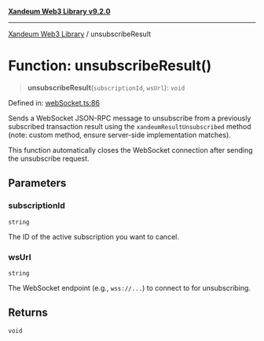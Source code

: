 [**Xandeum Web3 Library v9.2.0**](../README.md)

***

[Xandeum Web3 Library](../globals.md) / unsubscribeResult

# Function: unsubscribeResult()

> **unsubscribeResult**(`subscriptionId`, `wsUrl`): `void`

Defined in: [webSocket.ts:86](https://github.com/Xandeum/test_web3/blob/main/src/webSocket.ts#L86)

Sends a WebSocket JSON-RPC message to unsubscribe from a previously subscribed transaction result
using the `xandeumResultUnsubscribed` method (note: custom method, ensure server-side implementation matches).

This function automatically closes the WebSocket connection after sending the unsubscribe request.

## Parameters

### subscriptionId

`string`

The ID of the active subscription you want to cancel.

### wsUrl

`string`

The WebSocket endpoint (e.g., `wss://...`) to connect to for unsubscribing.

## Returns

`void`
